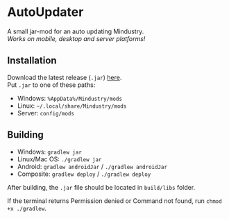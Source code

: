 # AutoUpdater
A small jar-mod for an auto updating Mindustry. <br>
*Works on mobile, desktop and server platforms!*

## Installation
Download the latest release (`.jar`) [here](https://github.com/MindustryInside/AutoUpdater/releases/latest). <br>
Put `.jar` to one of these paths:
* Windows: `%AppData%/Mindustry/mods`
* Linux: `~/.local/share/Mindustry/mods` 
* Server: `config/mods`

## Building
* Windows: `gradlew jar`
* Linux/Mac OS: `./gradlew jar`
* Android: `gradlew androidJar` / `./gradlew androidJar`
* Composite: `gradlew deploy` / `./gradlew deploy`

After building, the `.jar` file should be located in `build/libs` folder.

If the terminal returns Permission denied or Command not found, run `chmod +x ./gradlew`.
